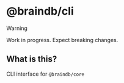 # @braindb/cli

> [!WARNING]
> Work in progress. Expect breaking changes.

## What is this?

CLI interface for `@braindb/core`
